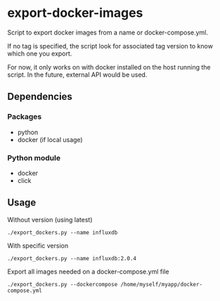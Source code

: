 # export-docker-images
Script to export docker images from a name or docker-compose.yml.

If no tag is specified, the script look for associated tag version to know which one you export.

For now, it only works on with docker installed on the host running the script. In the future, external API would be used.

## Dependencies

### Packages

* python
* docker (if local usage)

### Python module
* docker
* click

## Usage

Without version (using latest)

```
./export_dockers.py --name influxdb
```

With specific version
```
./export_dockers.py --name influxdb:2.0.4
```

Export all images needed on a docker-compose.yml file
```
./export_dockers.py --dockercompose /home/myself/myapp/docker-compose.yml
```
